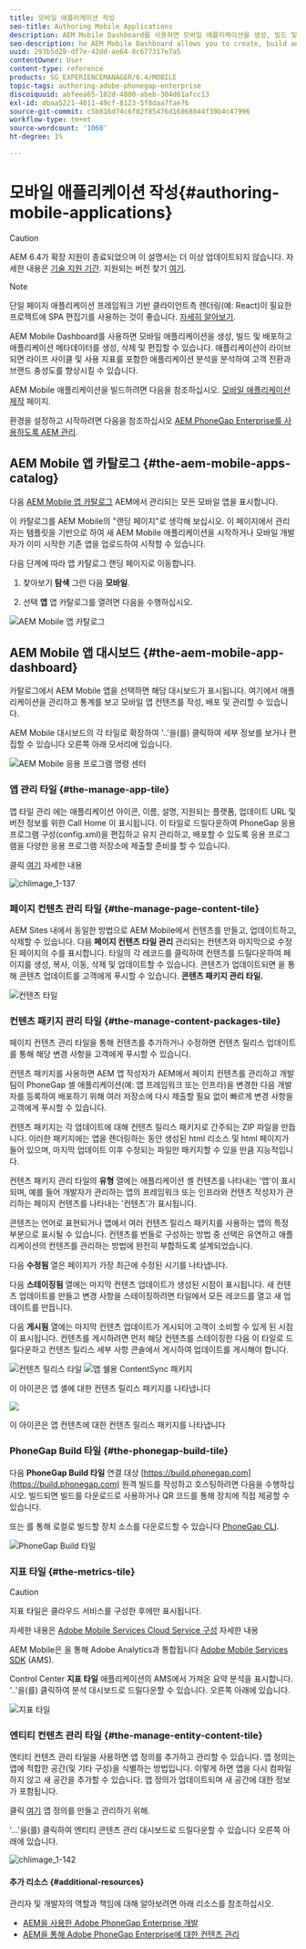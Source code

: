 ```yaml
---
title: 모바일 애플리케이션 작성
seo-title: Authoring Mobile Applications
description: AEM Mobile Dashboard를 사용하면 모바일 애플리케이션을 생성, 빌드 및 배포하고 애플리케이션 메타데이터를 생성, 삭제 및 편집할 수 있습니다. 자세한 내용은 이 페이지를 참조하십시오.
seo-description: he AEM Mobile Dashboard allows you to create, build and deploy your mobile application, create, delete and edit application metadata. Follow this page to learn more.
uuid: 293b5d29-df7e-42dd-ae64-8c677317e7a5
contentOwner: User
content-type: reference
products: SG_EXPERIENCEMANAGER/6.4/MOBILE
topic-tags: authoring-adobe-phonegap-enterprise
discoiquuid: abfeea65-102d-4800-abeb-304d61afcc13
exl-id: dbaa5221-4011-49cf-8123-5f8daa7fae76
source-git-commit: c5b816d74c6f02f85476d16868844f39b4c47996
workflow-type: tm+mt
source-wordcount: '1060'
ht-degree: 1%

---
```


# 모바일 애플리케이션 작성{#authoring-mobile-applications}

>[!CAUTION]
>
>AEM 6.4가 확장 지원이 종료되었으며 이 설명서는 더 이상 업데이트되지 않습니다. 자세한 내용은 [기술 지원 기간](https://helpx.adobe.com/kr/support/programs/eol-matrix.html). 지원되는 버전 찾기 [여기](https://experienceleague.adobe.com/docs/).

>[!NOTE]
>
>단일 페이지 애플리케이션 프레임워크 기반 클라이언트측 렌더링(예: React)이 필요한 프로젝트에 SPA 편집기를 사용하는 것이 좋습니다. [자세히 알아보기](/help/sites-developing/spa-overview.md).

AEM Mobile Dashboard를 사용하면 모바일 애플리케이션을 생성, 빌드 및 배포하고 애플리케이션 메타데이터를 생성, 삭제 및 편집할 수 있습니다. 애플리케이션이 라이브되면 라이프 사이클 및 사용 지표를 포함한 애플리케이션 분석을 분석하여 고객 전환과 브랜드 충성도를 향상시킬 수 있습니다.

AEM Mobile 애플리케이션을 빌드하려면 다음을 참조하십시오. [모바일 애플리케이션 제작](/help/mobile/building-app-mobile-phonegap.md) 페이지.

환경을 설정하고 시작하려면 다음을 참조하십시오 [AEM PhoneGap Enterprise를 사용하도록 AEM 관리](/help/mobile/administer-phonegap.md).

## AEM Mobile 앱 카탈로그 {#the-aem-mobile-apps-catalog}

다음 [AEM Mobile 앱 카탈로그](http://localhost:4502/aem/apps.html/content/phonegap) AEM에서 관리되는 모든 모바일 앱을 표시합니다.

이 카탈로그를 AEM Mobile의 &quot;랜딩 페이지&quot;로 생각해 보십시오. 이 페이지에서 관리자는 템플릿을 기반으로 하여 새 AEM Mobile 애플리케이션을 시작하거나 모바일 개발자가 이미 시작한 기존 앱을 업로드하여 시작할 수 있습니다.

다음 단계에 따라 앱 카탈로그 랜딩 페이지로 이동합니다.

1. 찾아보기 **탐색** 그런 다음 **모바일**.

1. 선택 **앱** 앱 카탈로그를 열려면 다음을 수행하십시오.

![AEM Mobile 앱 카탈로그](assets/chlimage_1-135.png)

## AEM Mobile 앱 대시보드 {#the-aem-mobile-app-dashboard}

카탈로그에서 AEM Mobile 앱을 선택하면 해당 대시보드가 표시됩니다. 여기에서 애플리케이션을 관리하고 통계를 보고 모바일 앱 컨텐츠를 작성, 배포 및 관리할 수 있습니다.

AEM Mobile 대시보드의 각 타일로 확장하여 &#39;..&#39;을(를) 클릭하여 세부 정보를 보거나 편집할 수 있습니다 오른쪽 아래 모서리에 있습니다.

![AEM Mobile 응용 프로그램 명령 센터](assets/chlimage_1-136.png)

### 앱 관리 타일 {#the-manage-app-tile}

앱 타일 관리 에는 애플리케이션 아이콘, 이름, 설명, 지원되는 플랫폼, 업데이트 URL 및 버전 정보를 위한 Call Home 이 표시됩니다. 이 타일로 드릴다운하여 PhoneGap 응용 프로그램 구성(config.xml)을 편집하고 유지 관리하고, 배포할 수 있도록 응용 프로그램을 다양한 응용 프로그램 저장소에 제출할 준비를 할 수 있습니다.

클릭 [여기](/help/mobile/phonegap-app-details-tile.md) 자세한 내용

![chlimage_1-137](assets/chlimage_1-137.png)

### 페이지 컨텐츠 관리 타일 {#the-manage-page-content-tile}

AEM Sites 내에서 동일한 방법으로 AEM Mobile에서 컨텐츠를 만들고, 업데이트하고, 삭제할 수 있습니다. 다음 **페이지 컨텐츠 타일 관리** 관리되는 컨텐츠와 마지막으로 수정된 페이지의 수를 표시합니다. 타일의 각 레코드를 클릭하여 컨텐츠를 드릴다운하여 페이지를 생성, 복사, 이동, 삭제 및 업데이트할 수 있습니다. 콘텐츠가 업데이트되면 을 통해 콘텐츠 업데이트를 고객에게 푸시할 수 있습니다. **콘텐츠 패키지 관리 타일.**

![컨텐츠 타일](assets/chlimage_1-138.png)

### 컨텐츠 패키지 관리 타일 {#the-manage-content-packages-tile}

페이지 컨텐츠 관리 타일을 통해 컨텐츠를 추가하거나 수정하면 컨텐츠 릴리스 업데이트를 통해 해당 변경 사항을 고객에게 푸시할 수 있습니다.

컨텐츠 패키지를 사용하면 AEM 앱 작성자가 AEM에서 페이지 컨텐츠를 관리하고 개발팀이 PhoneGap 셸 애플리케이션(예: 앱 프레임워크 또는 인프라)을 변경한 다음 개발자를 등록하여 배포하기 위해 여러 저장소에 다시 제출할 필요 없이 빠르게 변경 사항을 고객에게 푸시할 수 있습니다.

컨텐츠 패키지는 각 업데이트에 대해 컨텐츠 릴리스 패키지로 간주되는 ZIP 파일을 만듭니다. 이러한 패키지에는 앱을 렌더링하는 동안 생성된 html 리소스 및 html 페이지가 들어 있으며, 마지막 업데이트 이후 수정되는 파일만 패키지할 수 있을 만큼 지능적입니다.

컨텐츠 패키지 관리 타일의 **유형** 열에는 애플리케이션 셸 컨텐츠를 나타내는 &#39;앱&#39;이 표시되며, 예를 들어 개발자가 관리하는 앱의 프레임워크 또는 인프라와 컨텐츠 작성자가 관리하는 페이지 컨텐츠를 나타내는 &#39;컨텐츠&#39;가 표시됩니다.

콘텐츠는 언어로 표현되거나 앱에서 여러 컨텐츠 릴리스 패키지를 사용하는 앱의 특정 부분으로 표시될 수 있습니다. 컨텐츠를 번들로 구성하는 방법 중 선택은 유연하고 애플리케이션의 컨텐츠를 관리하는 방법에 완전히 부합하도록 설계되었습니다.

다음 **수정됨** 열은 페이지가 가장 최근에 수정된 시기를 나타냅니다.

다음 **스테이징됨** 열에는 마지막 컨텐츠 업데이트가 생성된 시점이 표시됩니다. 새 컨텐츠 업데이트를 만들고 변경 사항을 스테이징하려면 타일에서 모든 레코드를 열고 새 업데이트를 만듭니다.

다음 **게시됨** 열에는 마지막 컨텐츠 업데이트가 게시되어 고객이 소비할 수 있게 된 시점이 표시됩니다. 컨텐츠를 게시하려면 먼저 해당 컨텐츠를 스테이징한 다음 이 타일로 드릴다운하고 컨텐츠 릴리스 세부 사항 콘솔에서 게시하여 업데이트를 게시해야 합니다.

![컨텐츠 릴리스 타일](assets/chlimage_1-139.png) ![앱 쉘용 ContentSync 패키지](do-not-localize/chlimage_1-5.png)

이 아이콘은 앱 셸에 대한 컨텐츠 릴리스 패키지를 나타냅니다

![](do-not-localize/chlimage_1-6.png)

이 아이콘은 앱 컨텐츠에 대한 컨텐츠 릴리스 패키지를 나타냅니다

### PhoneGap Build 타일 {#the-phonegap-build-tile}

다음 **PhoneGap Build 타일** 연결 대상 [https://build.phonegap.com](https://build.phonegap.com) 원격 빌드를 작성하고 호스팅하려면 다음을 수행하십시오. 빌드되면 빌드를 다운로드로 사용하거나 QR 코드를 통해 장치에 직접 제공할 수 있습니다.

또는 를 통해 로컬로 빌드할 장치 소스를 다운로드할 수 있습니다 [PhoneGap CLI](https://docs.phonegap.com/en/3.5.0/guide_cli_index.md.html).

![PhoneGap Build 타일](assets/chlimage_1-140.png)

### 지표 타일 {#the-metrics-tile}

>[!CAUTION]
>
>지표 타일은 클라우드 서비스를 구성한 후에만 표시됩니다.
>
>자세한 내용은 [Adobe Mobile Services Cloud Service 구성](/help/mobile/configure-adobe-mobile-cloud-service.md) 자세한 내용

AEM Mobile은 을 통해 Adobe Analytics과 통합됩니다 [Adobe Mobile Services SDK](https://www.adobe.com/ca/solutions/digital-marketing/mobile-services/app-sdk.html) (AMS).

Control Center **지표 타일** 애플리케이션의 AMS에서 가져온 요약 분석을 표시합니다. &#39;..&#39;을(를) 클릭하여 분석 대시보드로 드릴다운할 수 있습니다. 오른쪽 아래에 있습니다.

![지표 타일](assets/chlimage_1-141.png)

### 엔티티 컨텐츠 관리 타일 {#the-manage-entity-content-tile}

엔티티 컨텐츠 관리 타일을 사용하면 앱 정의를 추가하고 관리할 수 있습니다. 앱 정의는 앱에 적합한 공간(및 기타 구성)을 식별하는 방법입니다. 이렇게 하면 앱을 다시 컴파일하지 않고 새 공간을 추가할 수 있습니다. 앱 정의가 업데이트되며 새 공간에 대한 정보가 포함됩니다.

클릭 [여기](/help/mobile/phonegap-app-definitions.md) 앱 정의를 만들고 관리하기 위해.

&#39;...&#39;을(를) 클릭하여 엔티티 콘텐츠 관리 대시보드로 드릴다운할 수 있습니다 오른쪽 아래에 있습니다.

![chlimage_1-142](assets/chlimage_1-142.png)

#### 추가 리소스 {#additional-resources}

관리자 및 개발자의 역할과 책임에 대해 알아보려면 아래 리소스를 참조하십시오.

* [AEM을 사용한 Adobe PhoneGap Enterprise 개발](/help/mobile/developing-in-phonegap.md)
* [AEM을 통해 Adobe PhoneGap Enterprise에 대한 컨텐츠 관리](/help/mobile/administer-phonegap.md)
